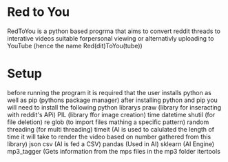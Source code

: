 # Red to You
RedToYou is a python based progrma that aims to convert reddit threads to interative videos suitable forpersonal viewing or alternativly uploading to YouTube (hence the name Red(dit)ToYou(tube))
# Setup
before running the program it is required that the user installs python as well as pip (pythons package manager)
after installing python and pip you will need to install the following python librarys
praw (library for inseracting with reddit's APi)
PIL (library ffor image creation)
time
datetime
shutil (for file deletion)
re
glob (to import files mathing a specific pattern)
random
threading (for multi threading)
timeit (AI is used to calulated the length of time it will take to render the video based on number gathered from this library)
json
csv (AI is fed a CSV)
pandas (Used in AI)
sklearn (AI Engine)
mp3_tagger (Gets information from the mps files in the mp3 folder
itertools
